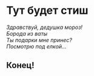 # Тут будет стиш

*Здравствуй, дедушка мороз!*<br>
*Борода из ваты*<br>
*Ты подарки мне принес?*<br>
*Посмотрю под елкой...*<br>

## Конец!